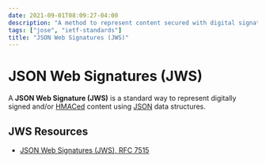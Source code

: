 ```yaml
---
date: 2021-09-01T08:09:27-04:00
description: "A method to represent content secured with digital signatures or MACs using JSON, defined by RFC 7515"
tags: ["jose", "ietf-standards"]
title: "JSON Web Signatures (JWS)"
---
```


# JSON Web Signatures (JWS)

A **JSON Web Signature (JWS)** is a standard way to represent digitally signed and/or [HMACed](hmacs.md) content using [JSON](json.md) data structures.

<!-- TODO: Expand on this - format, process, etc -->

## JWS Resources

* [JSON Web Signatures (JWS), RFC 7515](https://datatracker.ietf.org/doc/html/rfc7515)
